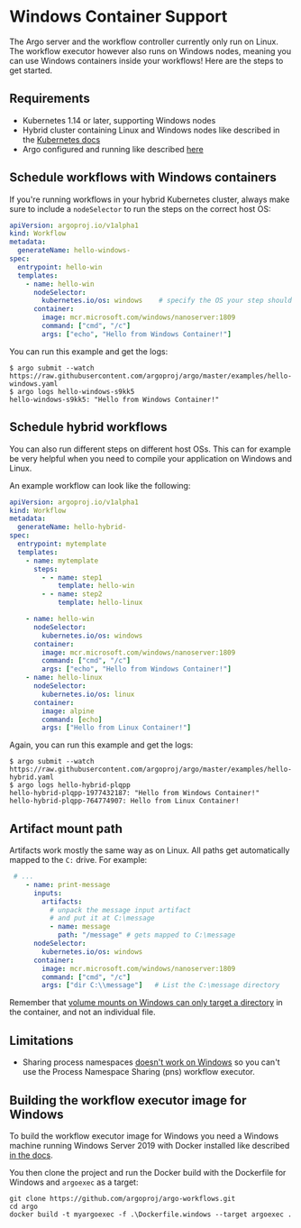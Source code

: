 # Windows Container Support

The Argo server and the workflow controller currently only run on Linux. The workflow executor however also runs on Windows nodes, meaning you can use Windows containers inside your workflows! Here are the steps to get started.

## Requirements
* Kubernetes 1.14 or later, supporting Windows nodes
* Hybrid cluster containing Linux and Windows nodes like described in the [Kubernetes docs](https://kubernetes.io/docs/setup/production-environment/windows/user-guide-windows-containers/)
* Argo configured and running like described [here](quick-start.md) 

## Schedule workflows with Windows containers

If you're running workflows in your hybrid Kubernetes cluster, always make sure to include a `nodeSelector` to run the steps on the correct host OS:

```yaml
apiVersion: argoproj.io/v1alpha1
kind: Workflow
metadata:
  generateName: hello-windows-
spec:
  entrypoint: hello-win
  templates:
    - name: hello-win
      nodeSelector:
        kubernetes.io/os: windows    # specify the OS your step should run on
      container:
        image: mcr.microsoft.com/windows/nanoserver:1809
        command: ["cmd", "/c"]
        args: ["echo", "Hello from Windows Container!"]
```

You can run this example and get the logs:
```
$ argo submit --watch https://raw.githubusercontent.com/argoproj/argo/master/examples/hello-windows.yaml
$ argo logs hello-windows-s9kk5
hello-windows-s9kk5: "Hello from Windows Container!"
```

## Schedule hybrid workflows

You can also run different steps on different host OSs. This can for example be very helpful when you need to compile your application on Windows and Linux.

An example workflow can look like the following:
```yaml
apiVersion: argoproj.io/v1alpha1
kind: Workflow
metadata:
  generateName: hello-hybrid-
spec:
  entrypoint: mytemplate
  templates:
    - name: mytemplate
      steps:
        - - name: step1
            template: hello-win
        - - name: step2
            template: hello-linux

    - name: hello-win
      nodeSelector:
        kubernetes.io/os: windows
      container:
        image: mcr.microsoft.com/windows/nanoserver:1809
        command: ["cmd", "/c"]
        args: ["echo", "Hello from Windows Container!"]
    - name: hello-linux
      nodeSelector:
        kubernetes.io/os: linux
      container:
        image: alpine
        command: [echo]
        args: ["Hello from Linux Container!"]

```

Again, you can run this example and get the logs:
```
$ argo submit --watch https://raw.githubusercontent.com/argoproj/argo/master/examples/hello-hybrid.yaml
$ argo logs hello-hybrid-plqpp
hello-hybrid-plqpp-1977432187: "Hello from Windows Container!"
hello-hybrid-plqpp-764774907: Hello from Linux Container!
```

## Artifact mount path

Artifacts work mostly the same way as on Linux. All paths get automatically mapped to the `C:` drive. For example:

```yaml
 # ...
    - name: print-message
      inputs:
        artifacts:
          # unpack the message input artifact
          # and put it at C:\message
          - name: message
            path: "/message" # gets mapped to C:\message
      nodeSelector:
        kubernetes.io/os: windows
      container:
        image: mcr.microsoft.com/windows/nanoserver:1809
        command: ["cmd", "/c"]
        args: ["dir C:\\message"]   # List the C:\message directory
```

Remember that [volume mounts on Windows can only target a directory](https://kubernetes.io/docs/setup/production-environment/windows/intro-windows-in-kubernetes/#storage) in the container, and not an individual file.

## Limitations

- Sharing process namespaces [doesn't work on Windows](https://kubernetes.io/docs/setup/production-environment/windows/intro-windows-in-kubernetes/#v1-pod) so you can't use the Process Namespace Sharing (pns) workflow executor.

## Building the workflow executor image for Windows

To build the workflow executor image for Windows you need a Windows machine running Windows Server 2019 with Docker installed like described [in the docs](https://docs.docker.com/ee/docker-ee/windows/docker-ee/#install-docker-engine---enterprise).

You then clone the project and run the Docker build with the Dockerfile for Windows and `argoexec` as a target:

```
git clone https://github.com/argoproj/argo-workflows.git
cd argo
docker build -t myargoexec -f .\Dockerfile.windows --target argoexec .
```
